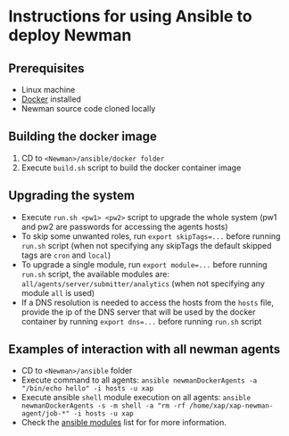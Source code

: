 # Instructions for using Ansible to deploy Newman

## Prerequisites

* Linux machine
* [Docker](https://www.docker.com) installed
* Newman source code cloned locally

## Building the docker image

1. CD to `<Newman>/ansible/docker folder`
2. Execute `build.sh` script to build the docker container image

## Upgrading the system

* Execute `run.sh <pw1> <pw2>` script to upgrade the whole system (pw1 and pw2 are passwords for accessing the agents hosts)
* To skip some unwanted roles, run `export skipTags=...` before running `run.sh` script (when not specifying any skipTags the default skipped tags are `cron` and `local`)
* To upgrade a single module, run `export module=...` before running `run.sh` script, the available modules are: `all/agents/server/submitter/analytics` (when not specifying any module `all` is used)
* If a DNS resolution is needed to access the hosts from the `hosts` file, provide the ip of the DNS server that will be used by the docker container by running `export dns=...` before running `run.sh` script

## Examples of interaction with all newman agents

* CD to `<Newman>/ansible` folder
* Execute command to all agents: `ansible newmanDockerAgents -a "/bin/echo hello" -i hosts -u xap`
* Execute ansible `shell` module execution on all agents: `ansible newmanDockerAgents -s -m shell -a "rm -rf /home/xap/xap-newman-agent/job-*" -i hosts -u xap`
* Check the [ansible modules](http://docs.ansible.com/ansible/list_of_all_modules.html) list for for more information.
